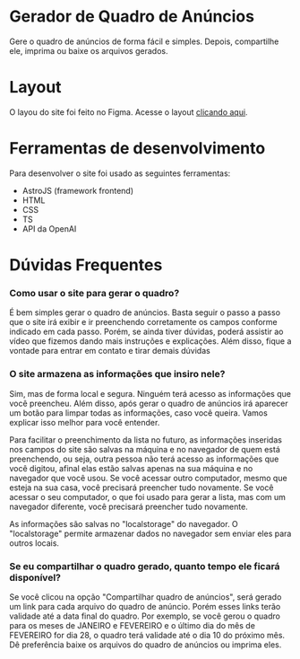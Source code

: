 # Gerador de Quadro de Anúncios
Gere o quadro de anúncios de forma fácil e simples. Depois, compartilhe ele, imprima ou baixe os arquivos gerados.

# Layout
O layou do site foi feito no Figma. Acesse o layout [clicando aqui](https://www.figma.com/file/6fgTxCHMpg7t3hFuco0mpx/Information-Board?type=design&node-id=0-1&mode=design).

# Ferramentas de desenvolvimento
Para desenvolver o site foi usado as seguintes ferramentas:
- AstroJS (framework frontend)
- HTML
- CSS
- TS
- API da OpenAI

# Dúvidas Frequentes
### Como usar o site para gerar o quadro?
É bem simples gerar o quadro de anúncios. Basta seguir o passo a passo que o site irá exibir e ir preenchendo corretamente os campos conforme indicado em cada passo. Porém, se ainda tiver dúvidas, poderá assistir ao vídeo que fizemos dando mais instruções e explicações. Além disso, fique a vontade para entrar em contato e tirar demais dúvidas

### O site armazena as informações que insiro nele?
Sim, mas de forma local e segura. Ninguém terá acesso as informações que você preencheu. Além disso, após gerar o quadro de anúncios irá aparecer um botão para limpar todas as informações, caso você queira. Vamos explicar isso melhor para você entender. 

Para facilitar o preenchimento da lista no futuro, as informações inseridas nos campos do site são salvas na máquina e no navegador de quem está preenchendo, ou seja, outra pessoa não terá acesso as informações que você digitou, afinal elas estão salvas apenas na sua máquina e no navegador que você usou. Se você acessar outro computador, mesmo que esteja na sua casa, você precisará preencher tudo novamente. Se você acessar o seu computador, o que foi usado para gerar a lista, mas com um navegador diferente, você precisará preencher tudo novamente.

As informações são salvas no "localstorage" do navegador. O "localstorage" permite armazenar dados no navegador sem enviar eles para outros locais.

### Se eu compartilhar o quadro gerado, quanto tempo ele ficará disponível?
Se você clicou na opção "Compartilhar quadro de anúncios", será gerado um link para cada arquivo do quadro de anúncio. Porém esses links terão validade até a data final do quadro. Por exemplo, se você gerou o quadro para os meses de JANEIRO e FEVEREIRO e o último dia do mês de FEVEREIRO for dia 28, o quadro terá validade até o dia 10 do próximo mês. Dê preferência baixe os arquivos do quadro de anúncios ou imprima eles.